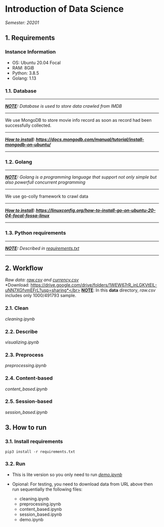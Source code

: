 # Introduction of Data Science
*Semester: 20201*

## 1. Requirements

### Instance Information
- OS: Ubuntu 20.04 Focal
- RAM: 8GiB
- Python: 3.8.5
- Golang: 1.13

### 1.1. Database
***
***<u>NOTE</u>:** Database is used to store data crawled from IMDB* </br>
***
We use MongoDB to store movie info record as soon as record had been successfully collected. </br>
***
***<u>How to install</u>: https://docs.mongodb.com/manual/tutorial/install-mongodb-on-ubuntu/***
***

### 1.2. Golang
***
***<u>NOTE</u>:** Golang is a programming language that support not only simple but also powerfull concurrent programming* </br>
***
We use go-colly framework to crawl data</br>
***
***<u>How to install</u>: https://linuxconfig.org/how-to-install-go-on-ubuntu-20-04-focal-fossa-linux***
***

### 1.3. Python requirements
***
***<u>NOTE</u>:** Described in <u>requirements.txt</u>* </br>
***

## 2. Workflow

*Raw data: <u>raw.csv</u> and <u>currency.csv</u>* </br>
*Download: https://drive.google.com/drive/folders/1WEW67rR_inLGKVtElL-uNN7XGfvmEFrL?usp=sharing*</br>
<u>**NOTE**</u>: In this **data** directory, *raw.csv* includes only 1000/491793 sample.

### 2.1. Clean
*cleaning.ipynb*

### 2.2. Describe 
*visualizing.ipynb*

### 2.3. Preprocess
*preprocessing.ipynb*

### 2.4. Content-based
*content_based.ipynb*

### 2.5. Session-based
*session_based.ipynb*

## 3. How to run

### 3.1. Install requirements

```
pip3 install -r requirements.txt
```

### 3.2. Run


- This is lite version so you only need to run *<u>demo.ipynb</u>*

- Opional: For testing, you need to download data from URL above then run sequentially the following files:
    - cleaning.ipynb
    - preprocessing.ipynb
    - content_based.ipynb
    - session_based.ipynb
    - demo.ipynb